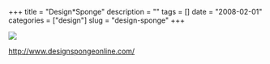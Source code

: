+++
title = "Design*Sponge"
description = ""
tags = []
date = "2008-02-01"
categories = ["design"]
slug = "design-sponge"
+++


 

  <div id="screens-thumbs" class="clearfix">
    <div class="txt-center" id="design-submission"><a href="http://www.designspongeonline.com/"><img id='bluga-thumbnail-1011' class='bluga-thumbnail large' src='http://media.konigi.com/bluga/
wt47f281b50c6e6_0.jpg'/></a></div>  
  </div>   
<p><a href="http://www.designspongeonline.com/">http://www.designspongeonline.com/</a></p>




